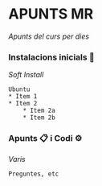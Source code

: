 # APUNTS MR
_Apunts del curs per dies_
### Instalacions inicials 🔧

_Soft Install_

```
Ubuntu 
* Item 1
* Item 2
    * Item 2a
    * Item 2b
```

### Apunts 📋 i Codi ⚙️

_Varis_

```
Preguntes, etc
```




